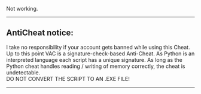 Not working.

****
## AntiCheat notice:
I take no responsibility if your account gets banned while using this Cheat. Up to this point VAC is a signature-check-based Anti-Cheat. As Python is an interpreted language each script has a unique signature. As long as the Python cheat handles reading / writing of memory correctly, the cheat is undetectable. \
DO NOT CONVERT THE SCRIPT TO AN .EXE FILE!
***

